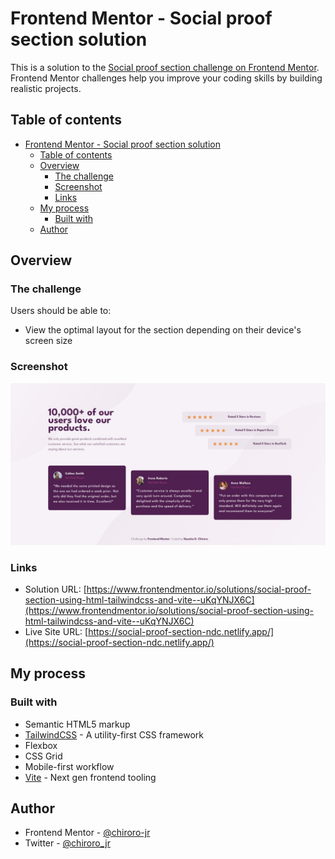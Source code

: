 # Frontend Mentor - Social proof section solution

This is a solution to the [Social proof section challenge on Frontend Mentor](https://www.frontendmentor.io/challenges/social-proof-section-6e0qTv_bA). Frontend Mentor challenges help you improve your coding skills by building realistic projects.

## Table of contents

-   [Frontend Mentor - Social proof section solution](#frontend-mentor---social-proof-section-solution)
    -   [Table of contents](#table-of-contents)
    -   [Overview](#overview)
        -   [The challenge](#the-challenge)
        -   [Screenshot](#screenshot)
        -   [Links](#links)
    -   [My process](#my-process)
        -   [Built with](#built-with)
    -   [Author](#author)

## Overview

### The challenge

Users should be able to:

-   View the optimal layout for the section depending on their device's screen size

### Screenshot

![](./design/screenshot.jpeg)

### Links

-   Solution URL: [https://www.frontendmentor.io/solutions/social-proof-section-using-html-tailwindcss-and-vite--uKqYNJX6C](https://www.frontendmentor.io/solutions/social-proof-section-using-html-tailwindcss-and-vite--uKqYNJX6C)
-   Live Site URL: [https://social-proof-section-ndc.netlify.app/](https://social-proof-section-ndc.netlify.app/)

## My process

### Built with

-   Semantic HTML5 markup
-   [TailwindCSS](https://tailwindcss.com/) - A utility-first CSS framework
-   Flexbox
-   CSS Grid
-   Mobile-first workflow
-   [Vite](https://vitejs.dev/) - Next gen frontend tooling

## Author

-   Frontend Mentor - [@chiroro-jr](https://www.frontendmentor.io/profile/chiroro-jr)
-   Twitter - [@chiroro_jr](https://www.twitter.com/chiroro_jr)
